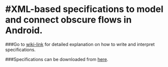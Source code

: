 #XML-based specifications to model and connect obscure flows in Android. 
=======================================================================

###Go to [wiki-link](https://github.com/ISU1/XML_SPECS/wiki) for detailed explanation on how to write and interpret specifications.

###Specifications can be downloaded from [here](https://github.com/ISU1/XML_SPECS/tree/master/ObscureFlowSpecs).



